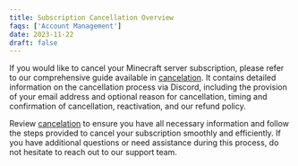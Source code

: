 ```yaml
---
title: Subscription Cancellation Overview
faqs: ['Account Management']
date: 2023-11-22
draft: false
---
```


If you would like to cancel your Minecraft server subscription, please refer to our comprehensive guide available in [cancelation](/sitev2/faqs/cancelation/). It contains detailed information on the cancellation process via Discord, including the provision of your email address and optional reason for cancellation, timing and confirmation of cancellation, reactivation, and our refund policy.

Review [cancelation](/sitev2/faqs/cancelation/) to ensure you have all necessary information and follow the steps provided to cancel your subscription smoothly and efficiently. If you have additional questions or need assistance during this process, do not hesitate to reach out to our support team.
